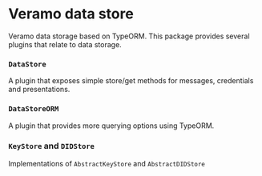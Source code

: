 # Veramo data store

Veramo data storage based on TypeORM.
This package provides several plugins that relate to data storage.

### `DataStore`
A plugin that exposes simple store/get methods for messages, credentials and presentations.

### `DataStoreORM`
A plugin that provides more querying options using TypeORM.

### `KeyStore` and `DIDStore`

Implementations of `AbstractKeyStore` and `AbstractDIDStore`